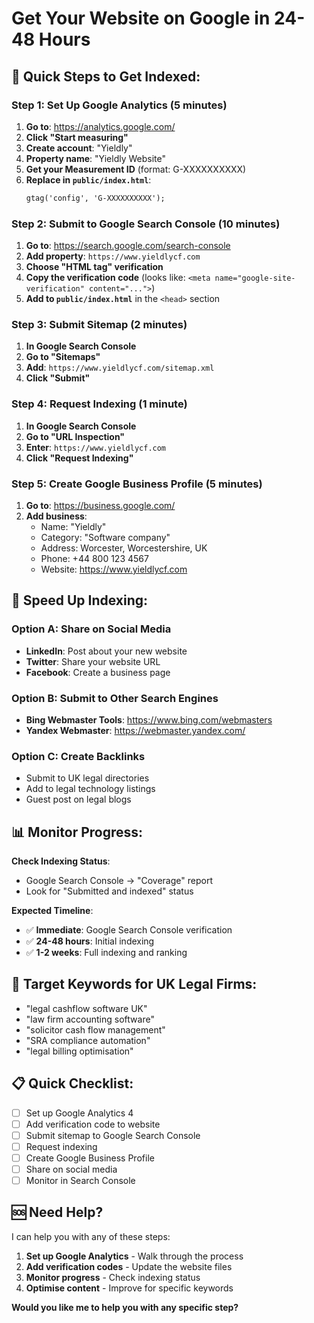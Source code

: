 # Get Your Website on Google in 24-48 Hours

## 🎯 **Quick Steps to Get Indexed:**

### **Step 1: Set Up Google Analytics (5 minutes)**
1. **Go to**: https://analytics.google.com/
2. **Click "Start measuring"**
3. **Create account**: "Yieldly"
4. **Property name**: "Yieldly Website"
5. **Get your Measurement ID** (format: G-XXXXXXXXXX)
6. **Replace in `public/index.html`**:
   ```html
   gtag('config', 'G-XXXXXXXXXX');
   ```

### **Step 2: Submit to Google Search Console (10 minutes)**
1. **Go to**: https://search.google.com/search-console
2. **Add property**: `https://www.yieldlycf.com`
3. **Choose "HTML tag" verification**
4. **Copy the verification code** (looks like: `<meta name="google-site-verification" content="...">`)
5. **Add to `public/index.html`** in the `<head>` section

### **Step 3: Submit Sitemap (2 minutes)**
1. **In Google Search Console**
2. **Go to "Sitemaps"**
3. **Add**: `https://www.yieldlycf.com/sitemap.xml`
4. **Click "Submit"**

### **Step 4: Request Indexing (1 minute)**
1. **In Google Search Console**
2. **Go to "URL Inspection"**
3. **Enter**: `https://www.yieldlycf.com`
4. **Click "Request Indexing"**

### **Step 5: Create Google Business Profile (5 minutes)**
1. **Go to**: https://business.google.com/
2. **Add business**:
   - Name: "Yieldly"
   - Category: "Software company"
   - Address: Worcester, Worcestershire, UK
   - Phone: +44 800 123 4567
   - Website: https://www.yieldlycf.com

## 🚀 **Speed Up Indexing:**

### **Option A: Share on Social Media**
- **LinkedIn**: Post about your new website
- **Twitter**: Share your website URL
- **Facebook**: Create a business page

### **Option B: Submit to Other Search Engines**
- **Bing Webmaster Tools**: https://www.bing.com/webmasters
- **Yandex Webmaster**: https://webmaster.yandex.com/

### **Option C: Create Backlinks**
- Submit to UK legal directories
- Add to legal technology listings
- Guest post on legal blogs

## 📊 **Monitor Progress:**

**Check Indexing Status**:
- Google Search Console → "Coverage" report
- Look for "Submitted and indexed" status

**Expected Timeline**:
- ✅ **Immediate**: Google Search Console verification
- ✅ **24-48 hours**: Initial indexing
- ✅ **1-2 weeks**: Full indexing and ranking

## 🎯 **Target Keywords for UK Legal Firms:**

- "legal cashflow software UK"
- "law firm accounting software"
- "solicitor cash flow management"
- "SRA compliance automation"
- "legal billing optimisation"

## 📋 **Quick Checklist:**

- [ ] Set up Google Analytics 4
- [ ] Add verification code to website
- [ ] Submit sitemap to Google Search Console
- [ ] Request indexing
- [ ] Create Google Business Profile
- [ ] Share on social media
- [ ] Monitor in Search Console

## 🆘 **Need Help?**

I can help you with any of these steps:
1. **Set up Google Analytics** - Walk through the process
2. **Add verification codes** - Update the website files
3. **Monitor progress** - Check indexing status
4. **Optimise content** - Improve for specific keywords

**Would you like me to help you with any specific step?** 